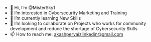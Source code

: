 - 👋 Hi, I’m @MisterSky1
- 👀 I’m interested in Cybersecurity Marketing and Training
- 🌱 I’m currently learning New Skills 
- 💞️ I’m looking to collaborate on Projects who works for community development and reduce the shortage of Cybersecurity Skills
- 📫 How to reach me: akashpervaizlinkedin@gmail.com

<!---
MisterSky1/MisterSky1 is a ✨ special ✨ repository because its `README.md` (this file) appears on your GitHub profile.
You can click the Preview link to take a look at your changes.
--->
